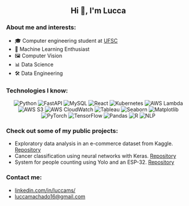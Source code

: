 <h2 align="center"> Hi 👋, I'm Lucca </h2>

### About me and interests: 

- 🎓 Computer engineering student at [UFSC](https://en.ufsc.br)
- 🤖 Machine Learning Enthusiast
- 🖼️ Computer Vision
- 📊 Data Science
- 🛠️ Data Engineering

### Technologies I know:

<p align="center">
  <img src="https://img.shields.io/badge/-Python-3776AB?logo=python&logoColor=white&style=for-the-badge" alt="Python" />
  <img src="https://img.shields.io/badge/-FastAPI-009688?logo=fastapi&logoColor=white&style=for-the-badge" alt="FastAPI" />
  <img src="https://img.shields.io/badge/-MySQL-4479A1?logo=mysql&logoColor=white&style=for-the-badge" alt="MySQL" />
  <img src="https://img.shields.io/badge/-React-61DAFB?logo=react&logoColor=white&style=for-the-badge" alt="React" />
  <img src="https://img.shields.io/badge/-Kubernetes-326CE5?logo=kubernetes&logoColor=white&style=for-the-badge" alt="Kubernetes" />
  <img src="https://img.shields.io/badge/-AWS%20Lambda-FF9900?logo=amazonaws&logoColor=white&style=for-the-badge" alt="AWS Lambda" />
  <img src="https://img.shields.io/badge/-AWS%20S3-569A31?logo=amazonaws&logoColor=white&style=for-the-badge" alt="AWS S3" />
  <img src="https://img.shields.io/badge/-AWS%20CloudWatch-FF4F8B?logo=amazonaws&logoColor=white&style=for-the-badge" alt="AWS CloudWatch" />
  <img src="https://img.shields.io/badge/-Tableau-E97627?logo=tableau&logoColor=white&style=for-the-badge" alt="Tableau" />
  <img src="https://img.shields.io/badge/-Seaborn-4C9A85?logoColor=white&style=for-the-badge" alt="Seaborn" />
  <img src="https://img.shields.io/badge/-Matplotlib-11557C?logo=matplotlib&logoColor=white&style=for-the-badge" alt="Matplotlib" />
  <img src="https://img.shields.io/badge/-PyTorch-EE4C2C?logo=pytorch&logoColor=white&style=for-the-badge" alt="PyTorch" />
  <img src="https://img.shields.io/badge/-TensorFlow-FF6F00?logo=tensorflow&logoColor=white&style=for-the-badge" alt="TensorFlow" />
  <img src="https://img.shields.io/badge/-Pandas-150458?logo=pandas&logoColor=white&style=for-the-badge" alt="Pandas" />
  <img src="https://img.shields.io/badge/-R-276DC3?logo=r&logoColor=white&style=for-the-badge" alt="R" />
  <img src="https://img.shields.io/badge/-NLP-FF6F00?logoColor=white&style=for-the-badge" alt="NLP" />
</p>

### Check out some of my public projects:

- Exploratory data analysis in an e-commerce dataset from Kaggle. [Repository](https://github.com/LuccaMS/Ecommerce_analysis)
- Cancer classification using neural networks with Keras. [Repository](https://github.com/LuccaMS/cancer_analysis)
- System for people counting using Yolo and an ESP-32. [Repository](https://github.com/LuccaMS/trab_ubiquos)

### Contact me:

- [linkedin.com/in/luccams/](https://www.linkedin.com/in/luccams/)
- luccamachado16@gmail.com
